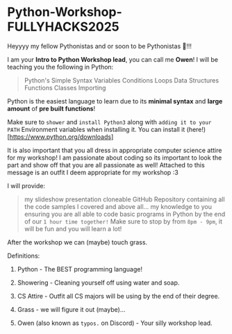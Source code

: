 # Python-Workshop-FULLYHACKS2025

Heyyyy my fellow Pythonistas and or soon to be Pythonistas 💖!!!

I am your **Intro to Python Workshop lead**, you can call me **Owen**!
I will be teaching you the following in Python:

> Python's Simple Syntax
> Variables
> Conditions
> Loops
> Data Structures
> Functions
> Classes
> Importing

Python is the easiest language to learn due to its **minimal syntax** and **large amount** of **pre built functions**!

Make sure to `shower` and `install Python3` along with `adding it to your PATH` Environment variables when installing it. You can install it (here!)[https://www.python.org/downloads]

It is also important that you all dress in appropriate computer science attire for my workshop! I am passionate about coding so its important to look the part and show off that you are all passionate as well! Attached to this message is an outfit I deem appropriate for my workshop :3

I will provide:
> my slideshow presentation
> cloneable GitHub Repository containing all the code samples I covered
> and above all... my knowledge to you ensuring you are all able to code basic programs in Python by the end of our `1 hour time together!` Make sure to stop by from `8pm - 9pm`, it will be fun and you will learn a lot!

After the workshop we can (maybe) touch grass.

Definitions:

1. Python - The BEST programming language!

2. Showering - Cleaning yourself off using water and soap.

3. CS Attire - Outfit all CS majors will be using by the end of their degree.

4. Grass - we will figure it out (maybe)...

5. Owen (also known as `typos.` on Discord) - Your silly workshop lead.